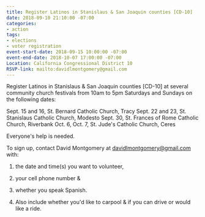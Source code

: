 ```yaml
---
title: Register Latinos in Stanislaus & San Joaquin counties [CD-10]
date: 2018-09-10 21:10:00 -07:00
categories:
- action
tags:
- elections
- voter registration
event-start-date: 2018-09-15 10:00:00 -07:00
event-end-date: 2018-10-07 17:00:00 -07:00
Location: California Congressional District 10
RSVP-link: mailto:davidlmontgomery@gmail.com
---
```


Register Latinos in Stanislaus & San Joaquin counties \[CD-10\] at several community church festivals from 10am to 5pm Saturdays and Sundays on the following dates:

Sept. 15 and 16, St. Bernard Catholic Church, Tracy
Sept. 22 and 23, St. Stanislaus Catholic Church, Modesto
Sept. 30, St. Frances of Rome Catholic Church, Riverbank
Oct. 6, Oct. 7, St. Jude's Catholic Church, Ceres

Everyone's help is needed.

To sign up, contact David Montgomery at [davidlmontgomery@gmail.com](mailto:davidlmontgomery@gmail.com) with:

1. the date and time(s) you want to volunteer,

2. your cell phone number &

3. whether you speak Spanish.

4. Also include whether you'd like to carpool & if you can drive or would like a ride.